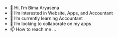 - 👋 Hi, I’m Bima Aryasena
- 👀 I’m interested in Website, Apps, and Accountant
- 🌱 I’m currently learning Accountant
- 💞️ I’m looking to collaborate on my apps
- 📫 How to reach me ...

<!---
bima0581/bima0581 is a ✨ special ✨ repository because its `README.md` (this file) appears on your GitHub profile.
You can click the Preview link to take a look at your changes.
--->
